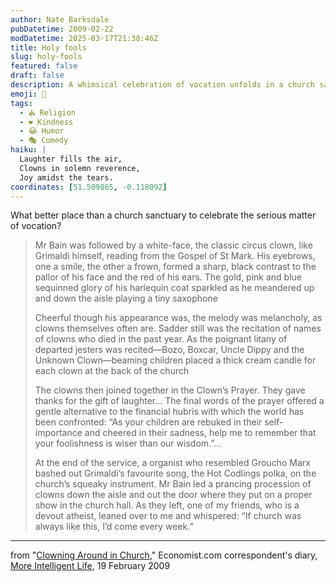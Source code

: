 ```yaml
---
author: Nate Barksdale
pubDatetime: 2009-02-22
modDatetime: 2025-03-17T21:38:46Z
title: Holy fools
slug: holy-fools
featured: false
draft: false
description: A whimsical celebration of vocation unfolds in a church sanctuary, where clowns honor the laughter and legacy of their craft.
emoji: 🤡
tags:
  - ⛪ Religion
  - ❤️ Kindness
  - 😂 Humor
  - 🎭 Comedy
haiku: |
  Laughter fills the air,  
  Clowns in solemn reverence,  
  Joy amidst the tears.
coordinates: [51.509865, -0.118092]
---
```


What better place than a church sanctuary to celebrate the serious matter of vocation?

> Mr Bain was followed by a white-face, the classic circus clown, like Grimaldi himself, reading from the Gospel of St Mark. His eyebrows, one a smile, the other a frown, formed a sharp, black contrast to the pallor of his face and the red of his ears. The gold, pink and blue sequinned glory of his harlequin coat sparkled as he meandered up and down the aisle playing a tiny saxophone
>
> Cheerful though his appearance was, the melody was melancholy, as clowns themselves often are. Sadder still was the recitation of names of clowns who died in the past year. As the poignant litany of departed jesters was recited—Bozo, Boxcar, Uncle Dippy and the Unknown Clown—beaming children placed a thick cream candle for each clown at the back of the church
>
> The clowns then joined together in the Clown’s Prayer. They gave thanks for the gift of laughter… The final words of the prayer offered a gentle alternative to the financial hubris with which the world has been confronted: “As your children are rebuked in their self-importance and cheered in their sadness, help me to remember that your foolishness is wiser than our wisdom.”…
>
> At the end of the service, a organist who resembled Groucho Marx bashed out Grimaldi’s favourite song, the Hot Codlings polka, on the church’s squeaky instrument. Mr Bain led a prancing procession of clowns down the aisle and out the door where they put on a proper show in the church hall. As they left, one of my friends, who is a devout atheist, leaned over to me and whispered: “If church was always like this, I’d come every week.”

---

from "[Clowning Around in Church](http://web.archive.org/web/20120419162608/http://moreintelligentlife.com/story/clowns-jesus)," Economist.com correspondent's diary, [More Intelligent Life](http://web.archive.org/web/20120419162608/http://moreintelligentlife.com/story/clowns-jesus), 19 February 2009
